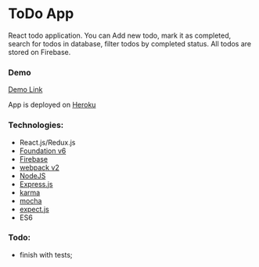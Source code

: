 
# ToDo App
React todo application. You can Add new todo, mark it as completed, search for todos in database, filter todos by completed status. All todos are stored on Firebase.
### Demo
<a href="https://vast-reaches-95459.herokuapp.com/" target="_blank">Demo Link</a>

App is deployed on [Heroku]

### Technologies:
- React.js/Redux.js
- [Foundation v6][fnt]
- [Firebase][fb]
- [webpack v2][wp]
- [NodeJS]
- [Express.js]
- [karma]
- [mocha]
- [expect.js]
- ES6

### Todo:
- finish with tests;



[heroku]: <https://www.heroku.com/>
[nodejs]: <http://nodejs.org>
[express.js]: <http://expressjs.com>
[fnt]: http://foundation.zurb.com/
[wp]: https://webpack.js.org/
[karma]: https://karma-runner.github.io/1.0/index.html
[mocha]: https://mochajs.org/
[expect.js]: https://github.com/mjackson/expect
[fb]: https://firebase.google.com/



